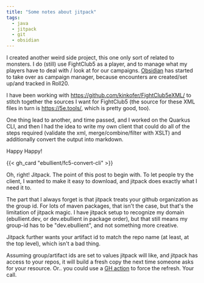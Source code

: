 ```yaml
---
title: "Some notes about jitpack"
tags:
  - java
  - jitpack
  - git
  - obsidian
---
```

I created another weird side project, this one only sort of related to monsters. I do (still) use FightClub5 as a player, and to manage what my players have to deal with / look at for our campaigns. [Obsidian](https://obsidian.md) has started to take over as campaign manager, because encounters are created/set up/and tracked in Roll20.

I have been working with https://github.com/kinkofer/FightClub5eXML/ to stitch together the sources I want for FightClub5 (the source for these XML files in turn is https://5e.tools/, which is pretty good, too).

One thing lead to another, and time passed, and I worked on the Quarkus CLI, and then I had the idea to write my own client that could do all of the steps required (validate the xml, merge/combine/filter with XSLT) and additionally convert the output into markdown.

Happy Happy!

{{< gh_card "ebullient/fc5-convert-cli" >}}

<!--more-->

Oh, right! Jitpack. The point of this post to begin with. To let people try the client, I wanted to make it easy to download, and jitpack does exactly what I need it to.

The part that I always forget is that jitpack treats your github organization as the group id. For lots of maven packages, that isn't the case, but that's the limitation of jitpack magic. I have jitpack setup to recognize my domain (ebullient.dev, or dev.ebullient in package order), but that still means my group-id has to be "dev.ebullient", and not something more creative. 

Jitpack further wants your artifact id to match the repo name (at least, at the top level), which isn't a bad thing.

Assuming group/artifact ids are set to values jitpack will like, and jitpack has access to your repos, it will build a fresh copy the next time someone asks for your resource. Or.. you could use a [GH action](https://github.com/ebullient/fc5-convert-cli/blob/main/.github/workflows/snapshot.yml) to force the refresh. Your call.  